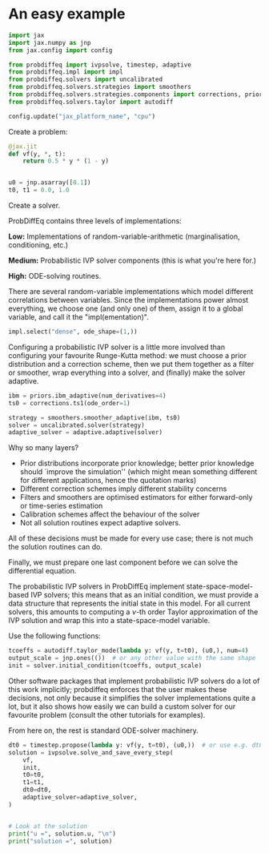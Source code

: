# An easy example

```python
import jax
import jax.numpy as jnp
from jax.config import config

from probdiffeq import ivpsolve, timestep, adaptive
from probdiffeq.impl import impl
from probdiffeq.solvers import uncalibrated
from probdiffeq.solvers.strategies import smoothers
from probdiffeq.solvers.strategies.components import corrections, priors
from probdiffeq.solvers.taylor import autodiff

config.update("jax_platform_name", "cpu")
```

Create a problem:

```python
@jax.jit
def vf(y, *, t):
    return 0.5 * y * (1 - y)


u0 = jnp.asarray([0.1])
t0, t1 = 0.0, 1.0
```

<!-- #region -->
Create a solver.


ProbDiffEq contains three levels of implementations:

**Low:** Implementations of random-variable-arithmetic (marginalisation, conditioning, etc.)

**Medium:** Probabilistic IVP solver components (this is what you're here for.)

**High:** ODE-solving routines.


There are several random-variable implementations which model different correlations between variables.
Since the implementations power almost everything, we choose one (and only one) of them, assign it to a global variable, and call it the "impl(ementation)".

<!-- #endregion -->

```python
impl.select("dense", ode_shape=(1,))
```

Configuring a probabilistic IVP solver is a little more involved than configuring your favourite Runge-Kutta method:
we must choose a prior distribution and a correction scheme, then we put them together as a filter or smoother, wrap everything into a solver, and (finally) make the solver adaptive.


```python
ibm = priors.ibm_adaptive(num_derivatives=4)
ts0 = corrections.ts1(ode_order=1)

strategy = smoothers.smoother_adaptive(ibm, ts0)
solver = uncalibrated.solver(strategy)
adaptive_solver = adaptive.adaptive(solver)
```

Why so many layers?

* Prior distributions incorporate prior knowledge; better prior knowledge should `improve the simulation'' (which might mean something different for different applications, hence the quotation marks)
* Different correction schemes imply different stability concerns
* Filters and smoothers are optimised estimators for either forward-only or time-series estimation
* Calibration schemes affect the behaviour of the solver
* Not all solution routines expect adaptive solvers.

All of these decisions must be made for every use case; there is not much the solution routines can do.


Finally, we must prepare one last component before we can solve the differential equation.

The probabilistic IVP solvers in ProbDiffEq implement state-space-model-based IVP solvers; this means that as an initial condition, we must provide a data structure that represents the initial state in this model.
For all current solvers, this amounts to computing a $\nu$-th order Taylor approximation of the IVP solution
and wrap this into a state-space-model variable.

Use the following functions:

```python
tcoeffs = autodiff.taylor_mode(lambda y: vf(y, t=t0), (u0,), num=4)
output_scale = jnp.ones(())  # or any other value with the same shape
init = solver.initial_condition(tcoeffs, output_scale)
```

Other software packages that implement probabilistic IVP solvers do a lot of this work implicitly; probdiffeq enforces that the user makes these decisions, not only because it simplifies the solver implementations quite a lot, but it also shows how easily we can build a custom solver for our favourite problem (consult the other tutorials for examples).


From here on, the rest is standard ODE-solver machinery.

```python
dt0 = timestep.propose(lambda y: vf(y, t=t0), (u0,))  # or use e.g. dt0=0.1
solution = ivpsolve.solve_and_save_every_step(
    vf,
    init,
    t0=t0,
    t1=t1,
    dt0=dt0,
    adaptive_solver=adaptive_solver,
)


# Look at the solution
print("u =", solution.u, "\n")
print("solution =", solution)
```
